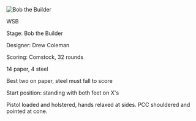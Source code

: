 ![Bob the Builder](https://github.com/bagellord/USPSA-Stages/blob/master/30%2B%20rounds/Hooked%20on%20a%20Feeling%20-%2034%20rounds%20-%20Comstock/Hooked%20on%20a%20Feeling.png)

WSB

Stage: Bob the Builder

Designer: Drew Coleman

Scoring: Comstock, 32 rounds

14 paper, 4 steel

Best two on paper, steel must fall to score

Start position: standing with both feet on X's

Pistol loaded and holstered, hands relaxed at sides. PCC shouldered and pointed at cone.
